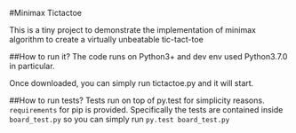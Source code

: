 #Minimax Tictactoe

This is a tiny project to demonstrate the implementation of minimax algorithm to create a virtually 
unbeatable tic-tact-toe

##How to run it?
The code runs on Python3+ and dev env used Python3.7.0 in particular.

Once downloaded, you can simply run tictactoe.py and it will start.

##How to run tests?
Tests run on top of py.test for simplicity reasons. `requirements` for pip is provided.
Specifically the tests are contained inside `board_test.py` so you can simply run
`py.test board_test.py`
